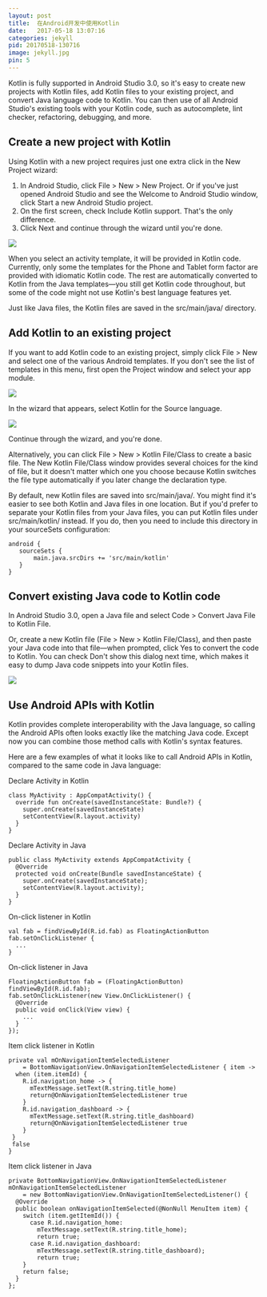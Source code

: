 ```yaml
---
layout: post
title:  在Android开发中使用Kotlin
date:   2017-05-18 13:07:16
categories: jekyll
pid: 20170518-130716
image: jekyll.jpg
pin: 5
---
```


Kotlin is fully supported in Android Studio 3.0, so it's easy to create new projects with Kotlin files, add Kotlin files to your existing project, and convert Java language code to Kotlin. You can then use of all Android Studio's existing tools with your Kotlin code, such as autocomplete, lint checker, refactoring, debugging, and more.
<!--Android Studio 3.0 对Kotlin提供了支持，因此可以轻松地使用Kotlin文件创建新项目，将Kotlin文件添加到现有项目中，并将Java语言代码转换为Kotlin。然后，你可以在你的的Kotlin代码使用所有Android Studio的现有工具，如自动完成，lint检查，重构，调试等。-->


Create a new project with Kotlin
------
Using Kotlin with a new project requires just one extra click in the New Project wizard:

1. In Android Studio, click File > New > New Project. Or if you've just opened Android Studio and see the Welcome to Android Studio window, click Start a new Android Studio project.
2. On the first screen, check Include Kotlin support. That's the only difference.
3. Click Next and continue through the wizard until you're done.

![](../../../images/kotlin-new-project_2x.png)

When you select an activity template, it will be provided in Kotlin code. Currently, only some the templates for the Phone and Tablet form factor are provided with idiomatic Kotlin code. The rest are automatically converted to Kotlin from the Java templates—you still get Kotlin code throughout, but some of the code might not use Kotlin's best language features yet.

Just like Java files, the Kotlin files are saved in the src/main/java/ directory.

Add Kotlin to an existing project
------
If you want to add Kotlin code to an existing project, simply click File > New and select one of the various Android templates. If you don't see the list of templates in this menu, first open the Project window and select your app module.

![](../../../images/new-template-menu_2x.png)

In the wizard that appears, select Kotlin for the Source language.

![](../../../images/kotlin-new-activity_2x.png)

Continue through the wizard, and you're done.

Alternatively, you can click File > New > Kotlin File/Class to create a basic file. The New Kotlin File/Class window provides several choices for the kind of file, but it doesn't matter which one you choose because Kotlin switches the file type automatically if you later change the declaration type.

By default, new Kotlin files are saved into src/main/java/. You might find it's easier to see both Kotlin and Java files in one location. But if you'd prefer to separate your Kotlin files from your Java files, you can put Kotlin files under src/main/kotlin/ instead. If you do, then you need to include this directory in your sourceSets configuration:

	android {
       sourceSets {
           main.java.srcDirs += 'src/main/kotlin'
       }
    }

	
Convert existing Java code to Kotlin code
------
In Android Studio 3.0, open a Java file and select Code > Convert Java File to Kotlin File.

Or, create a new Kotlin file (File > New > Kotlin File/Class), and then paste your Java code into that file—when prompted, click Yes to convert the code to Kotlin. You can check Don't show this dialog next time, which makes it easy to dump Java code snippets into your Kotlin files.

![](../../../images/kotlin-convert_2x.png)

Use Android APIs with Kotlin
------

Kotlin provides complete interoperability with the Java language, so calling the Android APIs often looks exactly like the matching Java code. Except now you can combine those method calls with Kotlin's syntax features.

Here are a few examples of what it looks like to call Android APIs in Kotlin, compared to the same code in Java language:

Declare Activity in Kotlin    

	class MyActivity : AppCompatActivity() {
      override fun onCreate(savedInstanceState: Bundle?) {
        super.onCreate(savedInstanceState)
        setContentView(R.layout.activity)
      }
    }
	
Declare Activity in Java

	public class MyActivity extends AppCompatActivity {
      @Override
      protected void onCreate(Bundle savedInstanceState) {
        super.onCreate(savedInstanceState);
        setContentView(R.layout.activity);
      }
    }
	
On-click listener in Kotlin

	val fab = findViewById(R.id.fab) as FloatingActionButton
    fab.setOnClickListener {
      ...
    }
	
On-click listener in Java

	FloatingActionButton fab = (FloatingActionButton) findViewById(R.id.fab);
    fab.setOnClickListener(new View.OnClickListener() {
      @Override
      public void onClick(View view) {
        ...
      }
    });
	
Item click listener in Kotlin

	private val mOnNavigationItemSelectedListener
        = BottomNavigationView.OnNavigationItemSelectedListener { item ->
      when (item.itemId) {
        R.id.navigation_home -> {
          mTextMessage.setText(R.string.title_home)
          return@OnNavigationItemSelectedListener true
        }
        R.id.navigation_dashboard -> {
          mTextMessage.setText(R.string.title_dashboard)
          return@OnNavigationItemSelectedListener true
        }
     }
     false
    }
	
Item click listener in Java

	private BottomNavigationView.OnNavigationItemSelectedListener mOnNavigationItemSelectedListener
        = new BottomNavigationView.OnNavigationItemSelectedListener() {
      @Override
      public boolean onNavigationItemSelected(@NonNull MenuItem item) {
        switch (item.getItemId()) {
          case R.id.navigation_home:
            mTextMessage.setText(R.string.title_home);
            return true;
          case R.id.navigation_dashboard:
            mTextMessage.setText(R.string.title_dashboard);
            return true;
        }
        return false;
      }
    };